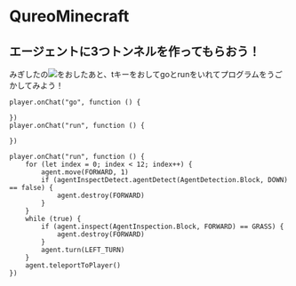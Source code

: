 # QureoMinecraft

## エージェントに3つトンネルを作ってもらおう！

みぎしたの![](https://raw.githubusercontent.com/camp-minecraft/TechkidsCampTutorial/master/images/playbutton.png)をおしたあと、tキーをおしてgoとrunをいれてプログラムをうごかしてみよう！

```template
player.onChat("go", function () {

})
player.onChat("run", function () {

})
```

```ghost
player.onChat("run", function () {
    for (let index = 0; index < 12; index++) {
        agent.move(FORWARD, 1)
        if (agentInspectDetect.agentDetect(AgentDetection.Block, DOWN) == false) {
            agent.destroy(FORWARD)
        }
    }
    while (true) {
        if (agent.inspect(AgentInspection.Block, FORWARD) == GRASS) {
            agent.destroy(FORWARD)
        }
        agent.turn(LEFT_TURN)
    }
    agent.teleportToPlayer()
})

```